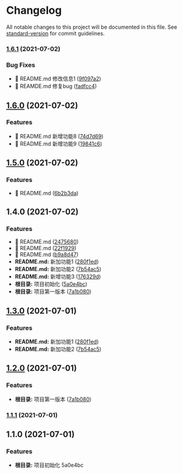 # Changelog

All notable changes to this project will be documented in this file. See [standard-version](https://github.com/conventional-changelog/standard-version) for commit guidelines.

### [1.6.1](https://github.com/joycolu/git-flow/compare/v1.6.0...v1.6.1) (2021-07-02)


### Bug Fixes

* 🐛 README.md 修改信息1 ([9f097a2](https://github.com/joycolu/git-flow/commit/9f097a2d1374e92ed035116e8971b45f23e0a8cb))
* 🐛 REAMDE.md 修复bug ([fadfcc4](https://github.com/joycolu/git-flow/commit/fadfcc4e3736734c3cbe198a95dbf52cc5a63ccc))

## [1.6.0](https://github.com/joycolu/git-flow/compare/v1.5.0...v1.6.0) (2021-07-02)


### Features

* 🎸 README.md 新增功能8 ([74d7d69](https://github.com/joycolu/git-flow/commit/74d7d690740643722de6df4e04ea98b4cb2b730e))
* 🎸 README.md 新增功能9 ([19841c6](https://github.com/joycolu/git-flow/commit/19841c67a62beca9e354524d1065cf60e523a255))

## [1.5.0](https://github.com/joycolu/git-flow/compare/v1.4.0...v1.5.0) (2021-07-02)


### Features

* 🎸 README.md ([6b2b3da](https://github.com/joycolu/git-flow/commit/6b2b3da70031707cd6d7f7d9b808f6f1727cd2e6))

## 1.4.0 (2021-07-02)


### Features

* 🎸 README.md ([2475680](https://github.com/joycolu/git-flow/commit/2475680fef6eb4673e0b63424776aa133181c98d))
* 🎸 README.md ([22f1929](https://github.com/joycolu/git-flow/commit/22f1929e170863b237fe207978aeac90f2fab99f))
* 🎸 README.md ([b9a8d47](https://github.com/joycolu/git-flow/commit/b9a8d474aa6f0ce3e4d2c715ceb640e0e9b659be))
* **README.md:** 新加功能1 ([280f1ed](https://github.com/joycolu/git-flow/commit/280f1ed54148b03176a412c95c612536f2e9cf48))
* **README.md:** 新加功能2 ([7b54ac5](https://github.com/joycolu/git-flow/commit/7b54ac5467e8bbc87990701fdd05de963be80ae5))
* **README.md:** 新增功能3 ([176329d](https://github.com/joycolu/git-flow/commit/176329d5fb7ceda2fc927f9f91f5603e0159a4ab))
* **根目录:** 项目初始化 ([5a0e4bc](https://github.com/joycolu/git-flow/commit/5a0e4bce5aa44526969e8977ecb134b52acb3e39))
* **根目录:** 项目第一版本 ([7a1b080](https://github.com/joycolu/git-flow/commit/7a1b080e5757fbad88e4f3eef578fb131f5ac94a))

## [1.3.0](https://github.com/joycolu/git-flow/compare/v1.2.0...v1.3.0) (2021-07-01)


### Features

* **README.md:** 新加功能1 ([280f1ed](https://github.com/joycolu/git-flow/commit/280f1ed54148b03176a412c95c612536f2e9cf48))
* **README.md:** 新加功能2 ([7b54ac5](https://github.com/joycolu/git-flow/commit/7b54ac5467e8bbc87990701fdd05de963be80ae5))

## [1.2.0](https://github.com/joycolu/git-flow/compare/v1.1.1...v1.2.0) (2021-07-01)


### Features

* **根目录:** 项目第一版本 ([7a1b080](https://github.com/joycolu/git-flow/commit/7a1b080e5757fbad88e4f3eef578fb131f5ac94a))

### [1.1.1](https://github.com/joycolu/git-flow/compare/v1.1.0...v1.1.1) (2021-07-01)

## 1.1.0 (2021-07-01)


### Features

* **根目录:** 项目初始化 5a0e4bc
